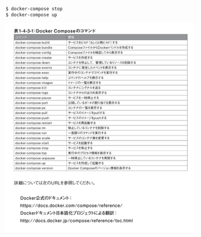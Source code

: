
```
$ docker-compose stop
$ docker-compose up
```

![img](https://github.com/hiro-9999/blog/blob/master/.aws/DevOps/docker/%E3%82%B9%E3%82%AF%E3%83%AA%E3%83%BC%E3%83%B3%E3%82%B7%E3%83%A7%E3%83%83%E3%83%88%202022-10-07%2015.38.15.png)
